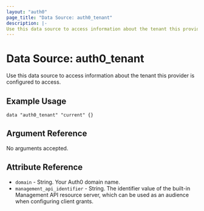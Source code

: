 ```yaml
---
layout: "auth0"
page_title: "Data Source: auth0_tenant"
description: |-
Use this data source to access information about the tenant this provider is configured to access.
---
```


# Data Source: auth0_tenant

Use this data source to access information about the tenant this provider is configured to access.

## Example Usage

```hcl
data "auth0_tenant" "current" {}
```

## Argument Reference

No arguments accepted.

## Attribute Reference

* `domain` - String. Your Auth0 domain name.
* `management_api_identifier` - String. The identifier value of the built-in Management API resource server, which can be used as an audience when configuring client grants.

